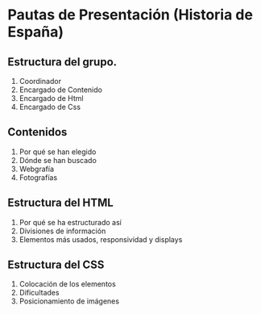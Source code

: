 # Pautas de Presentación (Historia de España)

## Estructura del grupo.

1. Coordinador
2. Encargado de Contenido
3. Encargado de Html
4. Encargado de Css

## Contenidos

1. Por qué se han elegido
2. Dónde se han buscado
3. Webgrafía
4. Fotografías

## Estructura del HTML

1. Por qué se ha estructurado así
2. Divisiones de información
3. Elementos más usados, responsividad y displays

## Estructura del CSS

1. Colocación de los elementos
2. Dificultades
3. Posicionamiento de imágenes